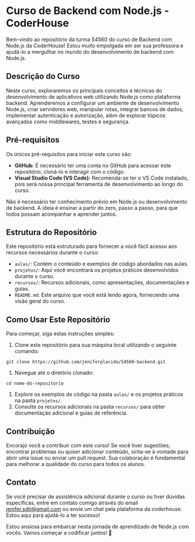 # Curso de Backend com Node.js - CoderHouse

Bem-vindo ao repositório da turma 54560 do curso de Backend com Node.js da CoderHouse! Estou muito empolgada em ser sua professora e ajudá-lo a mergulhar no mundo do desenvolvimento de backend com Node.js.

## Descrição do Curso

Neste curso, exploraremos os principais conceitos e técnicas do desenvolvimento de aplicativos web utilizando Node.js como plataforma backend. Aprenderemos a configurar um ambiente de desenvolvimento Node.js, criar servidores web, manipular rotas, integrar bancos de dados, implementar autenticação e autorização, além de explorar tópicos avançados como middlewares, testes e segurança.

## Pré-requisitos

Os únicos pré-requisitos para iniciar este curso são:

- **GitHub:** É necessário ter uma conta no GitHub para acessar este repositório, cloná-lo e interagir com o código.
- **Visual Studio Code (VS Code):** Recomenda-se ter o VS Code instalado, pois será nossa principal ferramenta de desenvolvimento ao longo do curso.

Não é necessário ter conhecimento prévio em Node.js ou desenvolvimento de backend. A ideia é ensinar a partir do zero, passo a passo, para que todos possam acompanhar e aprender juntos.

## Estrutura do Repositório

Este repositório está estruturado para fornecer a você fácil acesso aos recursos necessários durante o curso:

- `aulas/`: Contém o conteúdo e exemplos de código abordados nas aulas.
- `projetos/`: Aqui você encontrará os projetos práticos desenvolvidos durante o curso.
- `recursos/`: Recursos adicionais, como apresentações, documentações e guias.
- `README.md`: Este arquivo que você está lendo agora, fornecendo uma visão geral do curso.

## Como Usar Este Repositório

Para começar, siga estas instruções simples:

1. Clone este repositório para sua máquina local utilizando o seguinte comando:

```
git clone https://github.com/jeniferplacido/54560-backend.git
```

1. Navegue até o diretório clonado:

```
cd nome-do-repositorio
```

1. Explore os exemplos de código na pasta `aulas/` e os projetos práticos na pasta `projetos/`.
2. Consulte os recursos adicionais na pasta `recursos/` para obter documentação adicional e guias de referência.

## Contribuição

Encorajo você a contribuir com este curso! Se você tiver sugestões, encontrar problemas ou quiser adicionar conteúdo, sinta-se à vontade para abrir uma issue ou enviar um pull request. Sua colaboração é fundamental para melhorar a qualidade do curso para todos os alunos.

## Contato

Se você precisar de assistência adicional durante o curso ou tiver dúvidas específicas, entre em contato comigo através do email jenifer.sdti@gmail.com ou envie um chat pela plataforma da coderhouse. Estou aqui para ajudá-lo a ter sucesso!

Estou ansiosa para embarcar nesta jornada de aprendizado de Node.js com vocês. Vamos começar a codificar juntos! 🚀
